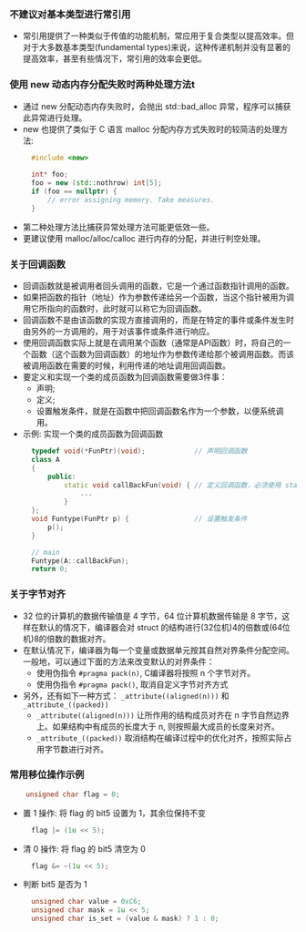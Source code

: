 
### 不建议对基本类型进行常引用

- 常引用提供了一种类似于传值的功能机制，常应用于复合类型以提高效率。但对于大多数基本类型(fundamental types)来说，这种传递机制并没有显著的提高效率，甚至有些情况下，常引用的效率会更低。

### 使用 new 动态内存分配失败时两种处理方法t

- 通过 new 分配动态内存失败时，会抛出 std::bad_alloc 异常，程序可以捕获此异常进行处理。
- new 也提供了类似于 C 语言 malloc 分配内存方式失败时的较简洁的处理方法:
  ```c++
    #include <new>
    
    int* foo;
    foo = new (std::nothrow) int[5];
    if (foo == nullptr) {
        // error assigning memory. Take measures.
    }
  ```
- 第二种处理方法比捕获异常处理方法可能更低效一些。
- 更建议使用 malloc/alloc/calloc 进行内存的分配，并进行判空处理。


### 关于回调函数

- 回调函数就是被调用者回头调用的函数，它是一个通过函数指针调用的函数。
- 如果把函数的指针（地址）作为参数传递给另一个函数，当这个指针被用为调用它所指向的函数时，此时就可以称它为回调函数。
- 回调函数不是由该函数的实现方直接调用的，而是在特定的事件或条件发生时由另外的一方调用的，用于对该事件或条件进行响应。
- 使用回调函数实际上就是在调用某个函数（通常是API函数）时，将自己的一个函数（这个函数为回调函数）的地址作为参数传递给那个被调用函数。而该被调用函数在需要的时候，利用传递的地址调用回调函数。
- 要定义和实现一个类的成员函数为回调函数需要做3件事：
    + 声明;
    + 定义;
    + 设置触发条件，就是在函数中把回调函数名作为一个参数，以便系统调用。
- 示例: 实现一个类的成员函数为回调函数
  ```c++
    typedef void(*FunPtr)(void);            // 声明回调函数
    class A
    {
        public:
            static void callBackFun(void) { // 定义回调函数，必须使用 static 关键字
                ...
            }
    };
    void Funtype(FunPtr p) {                // 设置触发条件
        p();
    }

    // main
    Funtype(A::callBackFun);
    return 0;
  ```
  
### 关于字节对齐

- 32 位的计算机的数据传输值是 4 字节，64 位计算机数据传输是 8 字节，这样在默认的情况下，编译器会对 struct 的结构进行(32位机)4的倍数或(64位机)8的倍数的数据对齐。
- 在默认情况下，编译器为每一个变量或数据单元按其自然对界条件分配空间。一般地，可以通过下面的方法来改变默认的对界条件：
    + 使用伪指令 `#pragma pack(n)`, C编译器将按照 n 个字节对齐。
    + 使用伪指令 `#pragma pack()`, 取消自定义字节对齐方式
- 另外，还有如下一种方式： `_attribute((aligned(n)))` 和 `_attribute_((packed))`
    + `_attribute((aligned(n)))` 让所作用的结构成员对齐在 n 字节自然边界上。如果结构中有成员的长度大于 n, 则按照最大成员的长度来对齐。
    + `_attribute_((packed))` 取消结构在编译过程中的优化对齐，按照实际占用字节数进行对齐。

### 常用移位操作示例

```c++
    unsigned char flag = 0;
```

- 置 1 操作: 将 flag 的 bit5 设置为 1，其余位保持不变
  ```c++
    flag |= (1u << 5);
  ```
- 清 0 操作: 将 flag 的 bit5 清空为 0
  ```c++
    flag &= ~(1u << 5);
  ```
- 判断 bit5 是否为 1
  ```c++
    unsigned char value = 0xC6;
    unsigned char mask = 1u << 5;
    unsigned char is_set = (value & mask) ? 1 : 0;
  ```